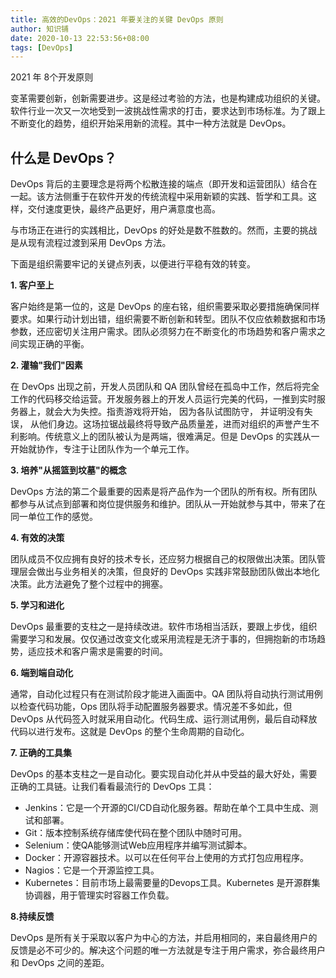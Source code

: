 ```yaml
---
title: 高效的DevOps：2021 年要关注的关键 DevOps 原则
author: 知识铺
date: 2020-10-13 22:53:56+08:00
tags: [DevOps]
---
```


<font _mstmutation="1" _msthash="3440060" _msttexthash="25830831">2021 年 8个开发原则</font>

<font _mstmutation="1" _msthash="28977" _msttexthash="1993252638">变革需要创新，创新需要进步。这是经过考验的方法，也是构建成功组织的关键。软件行业一次又一次地受到一波挑战性需求的打击，要求达到市场标准。为了跟上不断变化的趋势，组织开始采用新的流程。其中一种方法就是 DevOps。</font>

## <font _mstmutation="1" _msthash="29133" _msttexthash="20661862">什么是 DevOps？</font>

<font _mstmutation="1" _msthash="33267" _msttexthash="1920411766">DevOps 背后的主要理念是将两个松散连接的端点（即开发和运营团队）结合在一起。该方法侧重于在软件开发的传统流程中采用新颖的实践、哲学和工具。这样，交付速度更快，最终产品更好，用户满意度也高。</font>

<font _mstmutation="1" _msthash="27365" _msttexthash="560253200">与市场正在进行的实践相比，DevOps 的好处是数不胜数的。然而，主要的挑战是从现有流程过渡到采用 DevOps 方法。</font>

<font _mstmutation="1" _msthash="39026" _msttexthash="220945920">下面是组织需要牢记的关键点列表，以便进行平稳有效的转变。</font>

**1\. 客户至上**

<font _mstmutation="1" _msthash="29211" _msttexthash="2708094870">客户始终是第一位的，这是 DevOps 的座右铭，组织需要采取必要措施确保同样要求。如果行动计划出错，组织需要不断创新和转型。团队不仅应依赖数据和市场参数，还应密切关注用户需求。团队必须努力在不断变化的市场趋势和客户需求之间实现正确的平衡。</font>

**2\. 灌输"我们"因素**

<font _mstmutation="1" _msthash="28405" _msttexthash="7217285998">在 DevOps 出现之前，开发人员团队和 QA 团队曾经在孤岛中工作，然后将完全工作的代码移交给运营。开发服务器上的开发人员运行完美的代码，一推到实时服务器上，就会大为失控。指责游戏将开始， 因为各队试图防守， 并证明没有失误， 从他们身边。这场拉锯战最终将导致产品质量差，进而对组织的声誉产生不利影响。传统意义上的团队被认为是两端，很难满足。但是 DevOps 的实践从一开始就协作，专注于让团队作为一个单元工作。</font>

**3\. 培养"从摇篮到坟墓"的概念**

<font _mstmutation="1" _msthash="24245" _msttexthash="1275903694">DevOps 方法的第二个最重要的因素是将产品作为一个团队的所有权。所有团队都参与从试点到部署和岗位提供服务和维护。团队从一开始就参与其中，带来了在同一单位工作的感觉。</font>

**4\. 有效的决策**

<font _mstmutation="1" _msthash="32552" _msttexthash="1496938144">团队成员不仅应拥有良好的技术专长，还应努力根据自己的权限做出决策。团队管理层会做出与业务相关的决策，但良好的 DevOps 实践非常鼓励团队做出本地化决策。此方法避免了整个过程中的拥塞。</font>

**5\. 学习和进化**

<font _mstmutation="1" _msthash="38909" _msttexthash="1765554336">DevOps 最重要的支柱之一是持续改进。软件市场相当活跃，要跟上步伐，组织需要学习和发展。仅仅通过改变文化或采用流程是无济于事的，但拥抱新的市场趋势，适应技术和客户需求是需要的时间。</font>

**6\. 端到端自动化**

<font _mstmutation="1" _msthash="32565" _msttexthash="3010416097">通常，自动化过程只有在测试阶段才能进入画面中。QA 团队将自动执行测试用例以检查代码功能，Ops 团队将手动配置服务器要求。情况差不多如此，但 DevOps 从代码签入时就采用自动化。代码生成、运行测试用例，最后自动释放代码以进行发布。这就是 DevOps 的整个生命周期的自动化。</font>

**7\. 正确的工具集**

<font _mstmutation="1" _msthash="27976" _msttexthash="709032545">DevOps 的基本支柱之一是自动化。要实现自动化并从中受益的最大好处，需要正确的工具链。让我们看看最流行的 DevOps 工具：</font>

* <font _mstmutation="1" _msthash="34450" _msttexthash="306667699">Jenkins：它是一个开源的CI/CD自动化服务器。帮助在单个工具中生成、测试和部署。</font>
* <font _mstmutation="1" _msthash="35009" _msttexthash="174219760">Git：版本控制系统存储库使代码在整个团队中随时可用。</font>
* <font _mstmutation="1" _msthash="29393" _msttexthash="180746670">Selenium：使QA能够测试Web应用程序并编写测试脚本。</font>
* <font _mstmutation="1" _msthash="38454" _msttexthash="245798202">Docker：开源容器技术。以可以在任何平台上使用的方式打包应用程序。</font>
* <font _mstmutation="1" _msthash="23491" _msttexthash="76391393">Nagios：它是一个开源监控工具。</font>
* <font _mstmutation="1" _msthash="28912" _msttexthash="540581353">Kubernetes：目前市场上最需要量的Devops工具。Kubernetes 是开源群集协调器，用于管理实时容器工作负载。</font>

**8.持续反馈**

<font _mstmutation="1" _msthash="27339" _msttexthash="1351475593">DevOps 是所有关于采取以客户为中心的方法，并启用相同的，来自最终用户的反馈是必不可少的。解决这个问题的唯一方法就是专注于用户需求，弥合最终用户和 DevOps 之间的差距。</font>
